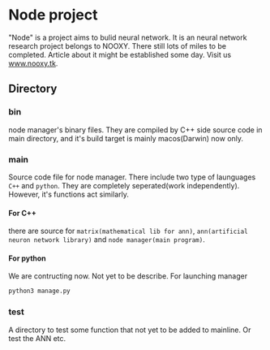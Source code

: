 # Node project
"Node" is a project aims to bulid neural network. It is an neural network research project belongs to NOOXY. There still lots of miles to be completed. Article about it might be established some day. Visit us www.nooxy.tk.
## Directory
### bin
node manager's binary files. They are compiled by C++ side source code in main directory, and it's build target is mainly macos(Darwin) now only.

### main
Source code file for node manager.
There include two type of launguages `C++` and `python`. They are completely seperated(work independently). However, it's functions act similarly.
#### For C++ 
there are source for `matrix(mathematical lib for ann)`, `ann(artificial neuron network library)` and `node manager(main program)`.
#### For python
We are contructing now. Not yet to be describe.
For launching manager
```sh
python3 manage.py
```
### test
A directory to test some function that not yet to be added to mainline. Or test the ANN etc.
